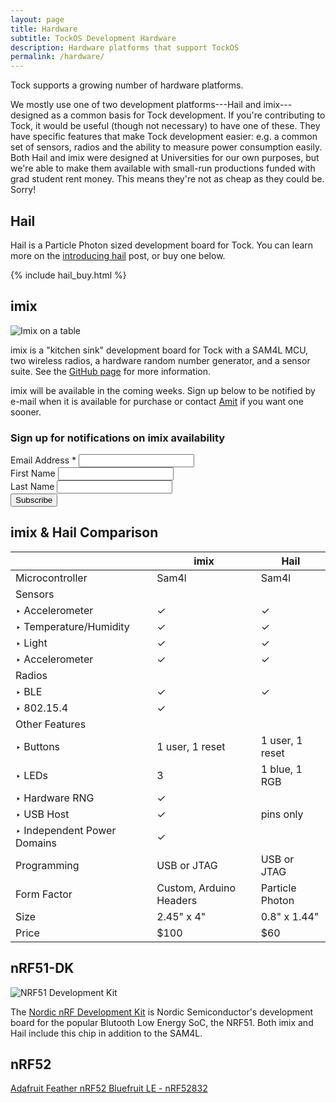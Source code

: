 ```yaml
---
layout: page
title: Hardware
subtitle: TockOS Development Hardware
description: Hardware platforms that support TockOS
permalink: /hardware/
---
```


Tock supports a growing number of hardware platforms.

We mostly use one of two development platforms---Hail and imix---designed as a
common basis for Tock development. If you're contributing to Tock, it would be
useful (though not necessary) to have one of these. They have specific features
that make Tock development easier: e.g. a common set of sensors, radios and the
ability to measure power consumption easily. Both Hail and imix were designed
at Universities for our own purposes, but we're able to make them available
with small-run productions funded with grad student rent money. This means
they're not as cheap as they could be. Sorry!

## Hail

Hail is a Particle Photon sized development board for Tock. You can learn more
on the [introducing hail](../blog/2017/introducing-hail/) post, or buy one
below.

{% include hail_buy.html %}

## imix

![Imix on a table](/assets/img/imix-v2.1.png)

imix is a "kitchen sink" development board for Tock with a SAM4L MCU, two
wireless radios, a hardware random number generator, and a sensor suite.
See the [GitHub page](https://github.com/helena-project/imix) for more
information.

imix will be available in the coming weeks. Sign up below to be notified by e-mail
when it is available for purchase or contact [Amit](mailto:amit@amitlevy.com) if you
want one sooner.

<div id="mc_embed_signup">
<form action="https://tockos.us14.list-manage.com/subscribe/post?u=3ab7c13c2409f58a1553f170a&amp;id=e9dd44c1a1" method="post" id="mc-embedded-subscribe-form" name="mc-embedded-subscribe-form" class="validate" target="_blank" novalidate>
<div id="mc_embed_signup_scroll">
<h3>Sign up for notifications on imix availability</h3>
<div class="mc-field-group">
<label for="mce-EMAIL">Email Address  <span class="asterisk">*</span>
</label>
<input type="email" value="" name="EMAIL" class="required email" id="mce-EMAIL">
</div>
<div class="mc-field-group">
<label for="mce-FNAME">First Name </label>
<input type="text" value="" name="FNAME" class="" id="mce-FNAME">
</div>
<div class="mc-field-group">
<label for="mce-LNAME">Last Name </label>
<input type="text" value="" name="LNAME" class="" id="mce-LNAME">
</div>
<div id="mce-responses" class="clear">
<div class="response" id="mce-error-response" style="display:none"></div>
<div class="response" id="mce-success-response" style="display:none"></div>
</div> 
<div style="position: absolute; left: -5000px;" aria-hidden="true"><input type="text" name="b_3ab7c13c2409f58a1553f170a_e9dd44c1a1" tabindex="-1" value=""></div>
<div class="clear"><input type="submit" value="Subscribe" name="subscribe" id="mc-embedded-subscribe" class="button"></div>
</div>
</form>
</div>

## imix & Hail Comparison

|                             | imix                    | Hail            |
|-----------------------------|-------------------------|-----------------|
| Microcontroller             | Sam4l                   | Sam4l           |
| Sensors                     |                         |                 |
| ‣ Accelerometer             | ✓                       | ✓               |
| ‣ Temperature/Humidity      | ✓                       | ✓               |
| ‣ Light                     | ✓                       | ✓               |
| ‣ Accelerometer             | ✓                       | ✓               |
| Radios                      |                         |                 |
| ‣ BLE                       | ✓                       | ✓               |
| ‣ 802.15.4                  | ✓                       |                 |
| Other Features              |                         |                 |
| ‣ Buttons                   | 1 user, 1 reset         | 1 user, 1 reset |
| ‣ LEDs                      | 3                       | 1 blue, 1 RGB   |
| ‣ Hardware RNG              | ✓                       |                 |
| ‣ USB Host                  | ✓                       | pins only       |
| ‣ Independent Power Domains | ✓                       |                 |
| Programming                 | USB or JTAG             | USB or JTAG     |
| Form Factor                 | Custom, Arduino Headers | Particle Photon |
| Size                        | 2.45" x 4"              | 0.8" x 1.44"    |
| Price                       | $100                    | $60             |

## nRF51-DK

![NRF51 Development Kit](/assets/img/nrf51dk.jpg)

The [Nordic nRF Development
Kit](https://www.nordicsemi.com/eng/Products/nRF51-DK) is Nordic
Semiconductor's development board for the popular Blutooth Low Energy SoC, the
NRF51. Both imix and Hail include this chip in addition to the SAM4L.

## nRF52

[Adafruit Feather nRF52 Bluefruit LE - nRF52832](https://www.adafruit.com/product/3406)
